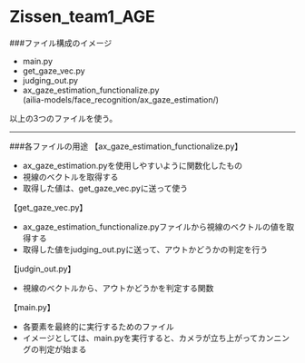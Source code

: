 # Zissen_team1_AGE

###ファイル構成のイメージ
- main.py
- get_gaze_vec.py
- judging_out.py
- ax_gaze_estimation_functionalize.py  
  (ailia-models/face_recognition/ax_gaze_estimation/)

以上の3つのファイルを使う。

---


###各ファイルの用途
【ax_gaze_estimation_functionalize.py】  
- ax_gaze_estimation.pyを使用しやすいように関数化したもの
- 視線のベクトルを取得する
- 取得した値は、get_gaze_vec.pyに送って使う 

【get_gaze_vec.py】  
- ax_gaze_estimation_functionalize.pyファイルから視線のベクトルの値を取得する
- 取得した値をjudging_out.pyに送って、アウトかどうかの判定を行う

【judgin_out.py】
- 視線のベクトルから、アウトかどうかを判定する関数

【main.py】  
- 各要素を最終的に実行するためのファイル 
- イメージとしては、main.pyを実行すると、カメラが立ち上がってカンニングの判定が始まる
